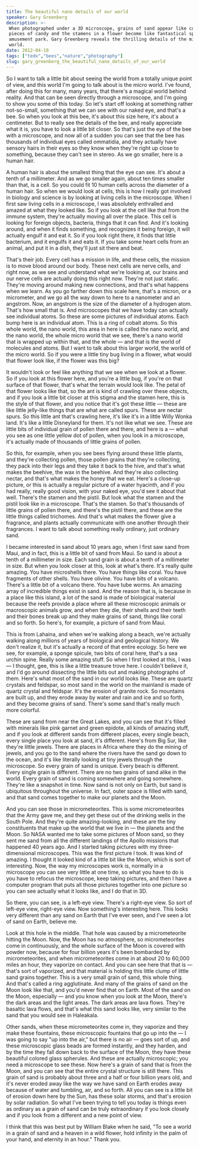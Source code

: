```yaml
---
title: The beautiful nano details of our world
speaker: Gary Greenberg
description: >-
 When photographed under a 3D microscope, grains of sand appear like colorful
 pieces of candy and the stamens in a flower become like fantastical spires at an
 amusement park. Gary Greenberg reveals the thrilling details of the micro
 world.
date: 2012-04-10
tags: ["tedx","bees","nature","photography"]
slug: gary_greenberg_the_beautiful_nano_details_of_our_world
---
```


So I want to talk a little bit about seeing the world from a totally unique point of view,
and this world I'm going to talk about is the micro world. I've found, after doing this
for many, many years, that there's a magical world behind reality. And that can be seen
directly through a microscope, and I'm going to show you some of this today. So let's start
off looking at something rather not-so-small, something that we can see with our naked
eye, and that's a bee. So when you look at this bee, it's about this size here, it's about
a centimeter. But to really see the details of the bee, and really appreciate what it is,
you have to look a little bit closer. So that's just the eye of the bee with a microscope,
and now all of a sudden you can see that the bee has thousands of individual eyes called
ommatidia, and they actually have sensory hairs in their eyes so they know when they're
right up close to something, because they can't see in stereo. As we go smaller, here is a
human hair.

A human hair is about the smallest thing that the eye can see. It's about a tenth of a
millimeter. And as we go smaller again, about ten times smaller than that, is a cell. So
you could fit 10 human cells across the diameter of a human hair. So when we would look at
cells, this is how I really got involved in biology and science is by looking at living
cells in the microscope. When I first saw living cells in a microscope, I was absolutely
enthralled and amazed at what they looked like. So if you look at the cell like that from
the immune system, they're actually moving all over the place. This cell is looking for
foreign objects, bacteria, things that it can find. And it's looking around, and when it
finds something, and recognizes it being foreign, it will actually engulf it and eat it.
So if you look right there, it finds that little bacterium, and it engulfs it and eats it.
If you take some heart cells from an animal, and put it in a dish, they'll just sit there
and beat.

That's their job. Every cell has a mission in life, and these cells, the mission is to
move blood around our body. These next cells are nerve cells, and right now, as we see and
understand what we're looking at, our brains and our nerve cells are actually doing this
right now. They're not just static. They're moving around making new connections, and
that's what happens when we learn. As you go farther down this scale here, that's a micron,
or a micrometer, and we go all the way down to here to a nanometer and an angstrom. Now,
an angstrom is the size of the diameter of a hydrogen atom. That's how small that is. And
microscopes that we have today can actually see individual atoms. So these are some
pictures of individual atoms. Each bump here is an individual atom. This is a ring of
cobalt atoms. So this whole world, the nano world, this area in here is called the nano
world, and the nano world, the whole micro world that we see, there's a nano world that is
wrapped up within that, and the whole — and that is the world of molecules and atoms. But I
want to talk about this larger world, the world of the micro world. So if you were a little
tiny bug living in a flower, what would that flower look like, if the flower was this
big?

It wouldn't look or feel like anything that we see when we look at a flower. So if you
look at this flower here, and you're a little bug, if you're on that surface of that
flower, that's what the terrain would look like. The petal of that flower looks like that,
so the ant is kind of crawling over these objects, and if you look a little bit closer at
this stigma and the stamen here, this is the style of that flower, and you notice that
it's got these little — these are like little jelly-like things that are what are called
spurs. These are nectar spurs. So this little ant that's crawling here, it's like it's in
a little Willy Wonka land. It's like a little Disneyland for them. It's not like what we
see. These are little bits of individual grain of pollen there and there, and here is a —
what you see as one little yellow dot of pollen, when you look in a microscope, it's
actually made of thousands of little grains of pollen.

So this, for example, when you see bees flying around these little plants, and they're
collecting pollen, those pollen grains that they're collecting, they pack into their legs
and they take it back to the hive, and that's what makes the beehive, the wax in the
beehive. And they're also collecting nectar, and that's what makes the honey that we
eat. Here's a close-up picture, or this is actually a regular picture of a water hyacinth,
and if you had really, really good vision, with your naked eye, you'd see it about that
well. There's the stamen and the pistil. But look what the stamen and the pistil look like
in a microscope. That's the stamen. So that's thousands of little grains of pollen there,
and there's the pistil there, and these are the little things called trichomes. And that's
what makes the flower give a fragrance, and plants actually communicate with one another
through their fragrances. I want to talk about something really ordinary, just ordinary
sand.

I became interested in sand about 10 years ago, when I first saw sand from Maui, and in
fact, this is a little bit of sand from Maui. So sand is about a tenth of a millimeter in
size. Each sand grain is about a tenth of a millimeter in size. But when you look closer
at this, look at what's there. It's really quite amazing. You have microshells there. You
have things like coral. You have fragments of other shells. You have olivine. You have
bits of a volcano. There's a little bit of a volcano there. You have tube worms. An
amazing array of incredible things exist in sand. And the reason that is, is because in a
place like this island, a lot of the sand is made of biological material because the reefs
provide a place where all these microscopic animals or macroscopic animals grow, and when
they die, their shells and their teeth and their bones break up and they make grains of
sand, things like coral and so forth. So here's, for example, a picture of sand from
Maui.

This is from Lahaina, and when we're walking along a beach, we're actually walking along
millions of years of biological and geological history. We don't realize it, but it's
actually a record of that entire ecology. So here we see, for example, a sponge spicule,
two bits of coral here, that's a sea urchin spine. Really some amazing stuff. So when I
first looked at this, I was — I thought, gee, this is like a little treasure trove here. I
couldn't believe it, and I'd go around dissecting the little bits out and making
photographs of them. Here's what most of the sand in our world looks like. These are
quartz crystals and feldspar, so most sand in the world on the mainland is made of quartz
crystal and feldspar. It's the erosion of granite rock. So mountains are built up, and
they erode away by water and rain and ice and so forth, and they become grains of sand.
There's some sand that's really much more colorful.

These are sand from near the Great Lakes, and you can see that it's filled with minerals
like pink garnet and green epidote, all kinds of amazing stuff, and if you look at
different sands from different places, every single beach, every single place you look at
sand, it's different. Here's from Big Sur, like they're little jewels. There are places in
Africa where they do the mining of jewels, and you go to the sand where the rivers have
the sand go down to the ocean, and it's like literally looking at tiny jewels through the
microscope. So every grain of sand is unique. Every beach is different. Every single grain
is different. There are no two grains of sand alike in the world. Every grain of sand is
coming somewhere and going somewhere. They're like a snapshot in time. Now sand is not only
on Earth, but sand is ubiquitous throughout the universe. In fact, outer space is filled
with sand, and that sand comes together to make our planets and the Moon.

And you can see those in micrometeorites. This is some micrometeorites that the Army gave
me, and they get these out of the drinking wells in the South Pole. And they're quite
amazing-looking, and these are the tiny constituents that make up the world that we live
in — the planets and the Moon. So NASA wanted me to take some pictures of Moon sand, so
they sent me sand from all the different landings of the Apollo missions that happened 40
years ago. And I started taking pictures with my three-dimensional microscopes. This was
the first picture I took. It was kind of amazing. I thought it looked kind of a little bit
like the Moon, which is sort of interesting. Now, the way my microscopes work is, normally
in a microscope you can see very little at one time, so what you have to do is you have to
refocus the microscope, keep taking pictures, and then I have a computer program that puts
all those pictures together into one picture so you can see actually what it looks like,
and I do that in 3D.

So there, you can see, is a left-eye view. There's a right-eye view. So sort of left-eye
view, right-eye view. Now something's interesting here. This looks very different than any
sand on Earth that I've ever seen, and I've seen a lot of sand on Earth, believe me.

Look at this hole in the middle. That hole was caused by a micrometeorite hitting the
Moon. Now, the Moon has no atmosphere, so micrometeorites come in continuously, and the
whole surface of the Moon is covered with powder now, because for four billion years it's
been bombarded by micrometeorites, and when micrometeorites come in at about 20 to 60,000
miles an hour, they vaporize on contact. And you can see here that that is — that's sort
of vaporized, and that material is holding this little clump of little sand grains
together. This is a very small grain of sand, this whole thing. And that's called a ring
agglutinate. And many of the grains of sand on the Moon look like that, and you'd never
find that on Earth. Most of the sand on the Moon, especially — and you know when you look
at the Moon, there's the dark areas and the light areas. The dark areas are lava flows.
They're basaltic lava flows, and that's what this sand looks like, very similar to the
sand that you would see in Haleakala.

Other sands, when these micrometeorites come in, they vaporize and they make these
fountains, these microscopic fountains that go up into the — I was going to say "up into
the air," but there is no air — goes sort of up, and these microscopic glass beads are
formed instantly, and they harden, and by the time they fall down back to the surface of
the Moon, they have these beautiful colored glass spherules. And these are actually
microscopic; you need a microscope to see these. Now here's a grain of sand that is from
the Moon, and you can see that the entire crystal structure is still there. This grain of
sand is probably about three and a half or four billion years old, and it's never eroded
away like the way we have sand on Earth erodes away because of water and tumbling, air,
and so forth. All you can see is a little bit of erosion down here by the Sun, has these
solar storms, and that's erosion by solar radiation. So what I've been trying to tell you
today is things even as ordinary as a grain of sand can be truly extraordinary if you look
closely and if you look from a different and a new point of view.

I think that this was best put by William Blake when he said, "To see a world in a grain
of sand and a heaven in a wild flower, hold infinity in the palm of your hand, and
eternity in an hour." Thank you. 

<!--
ad_duration=3.33
comment_count=46
event="TEDxMaui"
external_start_time=0
intro_duration=11.82
is_subtitle_required="False"
is_talk_featured="True"
language="en"
language_swap="False"
native_language="en"
number_of_related_talks=6
number_of_speakers=1
number_of_subtitled_videos=23
number_of_tags=4
number_of_talk_download_languages=24
number_of_talk_more_resources=0
number_of_talk_recommendations=0
number_of_talks_take_actions=0
post_ad_duration=0.83
published_timestamp="2012-11-07 16:01:38"
recording_date="2012-04-10"
speaker_description="Micro photographer"
speaker_is_published=1
speaker_name="Gary Greenberg"
talk_name="The beautiful nano details of our world"
talks_tags=["tedx","bees","nature","photography"]
url_photo_speaker="https://pe.tedcdn.com/images/ted/5ae992a4edd5707c97cf042e1e555fa0a5340b43_254x191.jpg"
url_photo_talk="https://pe.tedcdn.com/images/ted/c41e33e230ecc8ba49062c647071b39ee247fdf6_1600x1200.jpg"
url_webpage="https://www.ted.com/talks/gary_greenberg_the_beautiful_nano_details_of_our_world"
video_type_name="TEDx Talk"
-->